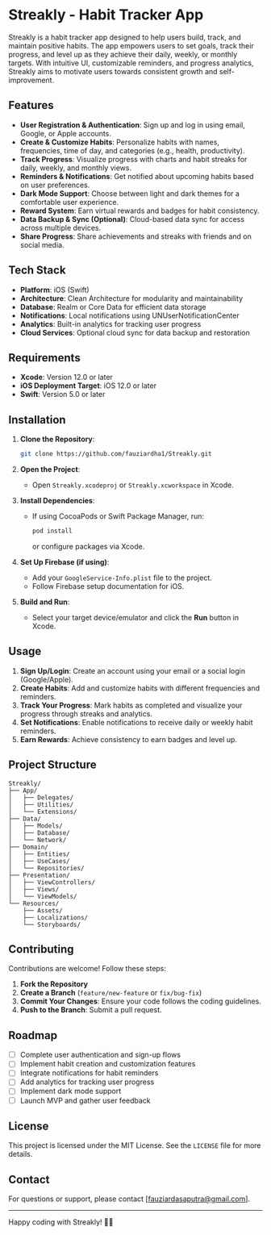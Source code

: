 
# Streakly - Habit Tracker App

Streakly is a habit tracker app designed to help users build, track, and maintain positive habits. The app empowers users to set goals, track their progress, and level up as they achieve their daily, weekly, or monthly targets. With intuitive UI, customizable reminders, and progress analytics, Streakly aims to motivate users towards consistent growth and self-improvement.

## Features

- **User Registration & Authentication**: Sign up and log in using email, Google, or Apple accounts.
- **Create & Customize Habits**: Personalize habits with names, frequencies, time of day, and categories (e.g., health, productivity).
- **Track Progress**: Visualize progress with charts and habit streaks for daily, weekly, and monthly views.
- **Reminders & Notifications**: Get notified about upcoming habits based on user preferences.
- **Dark Mode Support**: Choose between light and dark themes for a comfortable user experience.
- **Reward System**: Earn virtual rewards and badges for habit consistency.
- **Data Backup & Sync (Optional)**: Cloud-based data sync for access across multiple devices.
- **Share Progress**: Share achievements and streaks with friends and on social media.

## Tech Stack

- **Platform**: iOS (Swift)
- **Architecture**: Clean Architecture for modularity and maintainability
- **Database**: Realm or Core Data for efficient data storage
- **Notifications**: Local notifications using UNUserNotificationCenter
- **Analytics**: Built-in analytics for tracking user progress
- **Cloud Services**: Optional cloud sync for data backup and restoration

## Requirements

- **Xcode**: Version 12.0 or later
- **iOS Deployment Target**: iOS 12.0 or later
- **Swift**: Version 5.0 or later

## Installation

1. **Clone the Repository**:
   ```bash
   git clone https://github.com/fauziardha1/Streakly.git
   ```
2. **Open the Project**:
   - Open `Streakly.xcodeproj` or `Streakly.xcworkspace` in Xcode.

3. **Install Dependencies**:
   - If using CocoaPods or Swift Package Manager, run:
     ```bash
     pod install
     ```
     or configure packages via Xcode.

4. **Set Up Firebase (if using)**:
   - Add your `GoogleService-Info.plist` file to the project.
   - Follow Firebase setup documentation for iOS.

5. **Build and Run**:
   - Select your target device/emulator and click the **Run** button in Xcode.

## Usage

1. **Sign Up/Login**: Create an account using your email or a social login (Google/Apple).
2. **Create Habits**: Add and customize habits with different frequencies and reminders.
3. **Track Your Progress**: Mark habits as completed and visualize your progress through streaks and analytics.
4. **Set Notifications**: Enable notifications to receive daily or weekly habit reminders.
5. **Earn Rewards**: Achieve consistency to earn badges and level up.

## Project Structure

```
Streakly/
├── App/
│   ├── Delegates/
│   ├── Utilities/
│   └── Extensions/
├── Data/
│   ├── Models/
│   ├── Database/
│   └── Network/
├── Domain/
│   ├── Entities/
│   ├── UseCases/
│   └── Repositories/
├── Presentation/
│   ├── ViewControllers/
│   ├── Views/
│   └── ViewModels/
└── Resources/
    ├── Assets/
    ├── Localizations/
    └── Storyboards/
```

## Contributing

Contributions are welcome! Follow these steps:

1. **Fork the Repository**
2. **Create a Branch** (`feature/new-feature` or `fix/bug-fix`)
3. **Commit Your Changes**: Ensure your code follows the coding guidelines.
4. **Push to the Branch**: Submit a pull request.

## Roadmap

- [ ] Complete user authentication and sign-up flows
- [ ] Implement habit creation and customization features
- [ ] Integrate notifications for habit reminders
- [ ] Add analytics for tracking user progress
- [ ] Implement dark mode support
- [ ] Launch MVP and gather user feedback

## License

This project is licensed under the MIT License. See the `LICENSE` file for more details.

## Contact

For questions or support, please contact [fauziardasaputra@gmail.com].

---

Happy coding with Streakly! 🌱🚀

